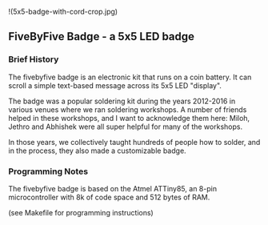 !(5x5-badge-with-cord-crop.jpg)

## FiveByFive Badge - a 5x5 LED badge

### Brief History
The fivebyfive badge is an electronic kit that runs on a coin battery.
It can scroll a simple text-based message across its 5x5 LED "display".

The badge was a popular soldering kit during the years 2012-2016 in various venues where we
ran soldering workshops.
A number of friends helped in these workshops, and I want to acknowledge them here:
Miloh, Jethro and Abhishek were all super helpful for many of the workshops.

In those years, we collectively taught hundreds of people how to solder,
and in the process, they also made a customizable badge.

### Programming Notes
The fivebyfive badge is based on the Atmel ATTiny85, an 8-pin microcontroller with 8k of code space
and 512 bytes of RAM.

(see Makefile for programming instructions)

